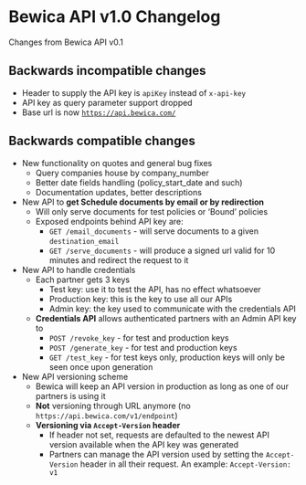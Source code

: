 # Bewica API v1.0 Changelog

Changes from Bewica API v0.1

## Backwards incompatible changes

- Header to supply the API key is `apiKey` instead of `x-api-key`
- API key as query parameter support dropped
- Base url is now [`https://api.bewica.com/`](https://api.bewica.com/)

## Backwards compatible changes

- New functionality on quotes and general bug fixes
    - Query companies house by company_number
    - Better date fields handling (policy_start_date and such)
    - Documentation updates, better descriptions
- New API to **get Schedule documents by email or by redirection**
    - Will only serve documents for test policies or ‘Bound’ policies
    - Exposed endpoints behind API key are:
        - `GET /email_documents` - will serve documents to a given `destination_email`
        - `GET /serve_documents` - will produce a signed url valid for 10 minutes and redirect the request to it
- New API to handle credentials
    - Each partner gets 3 keys
        - Test key: use it to test the API, has no effect whatsoever
        - Production key: this is the key to use all our APIs
        - Admin key: the key used to communicate with the credentials API
    - **Credentials API** allows authenticated partners with an Admin API key to
        - `POST /revoke_key` - for test and production keys
        - `POST /generate_key` - for test and production keys
        - `GET /test_key` - for test keys only, production keys will only be seen once upon generation
- New API versioning scheme
    - Bewica will keep an API version in production as long as one of our partners is using it
    - **Not** versioning through URL anymore (no `https://api.bewica.com/v1/endpoint`)
    - **Versioning via `Accept-Version` header**
        - If header not set, requests are defaulted to the newest API version available when the API key was generated
        - Partners can manage the API version used by setting the `Accept-Version` header in all their request. An example: `Accept-Version: v1`
